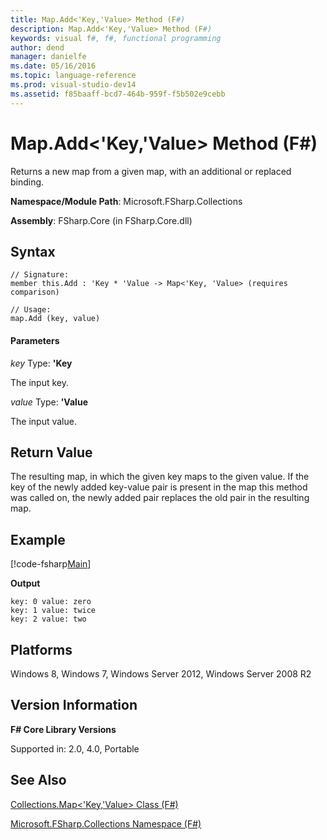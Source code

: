 ```yaml
---
title: Map.Add<'Key,'Value> Method (F#)
description: Map.Add<'Key,'Value> Method (F#)
keywords: visual f#, f#, functional programming
author: dend
manager: danielfe
ms.date: 05/16/2016
ms.topic: language-reference
ms.prod: visual-studio-dev14
ms.assetid: f85baaff-bcd7-464b-959f-f5b502e9cebb 
---
```


# Map.Add<'Key,'Value> Method (F#)

Returns a new map from a given map, with an additional or replaced binding.

**Namespace/Module Path**: Microsoft.FSharp.Collections

**Assembly**: FSharp.Core (in FSharp.Core.dll)


## Syntax

```
// Signature:
member this.Add : 'Key * 'Value -> Map<'Key, 'Value> (requires comparison)

// Usage:
map.Add (key, value)
```

#### Parameters
*key*
Type: **'Key**

The input key.


*value*
Type: **'Value**

The input value.


## Return Value

The resulting map, in which the given key maps to the given value. If the key of the newly added key-value pair is present in the map this method was called on, the newly added pair replaces the old pair in the resulting map.


## Example

[!code-fsharp[Main](snippets/fsmaps/snippet2.fs)]

**Output**

```
key: 0 value: zero
key: 1 value: twice
key: 2 value: two
```


## Platforms
Windows 8, Windows 7, Windows Server 2012, Windows Server 2008 R2


## Version Information
**F# Core Library Versions**

Supported in: 2.0, 4.0, Portable


## See Also
[Collections.Map&#60;'Key,'Value&#62; Class &#40;F&#35;&#41;](Collections.Map%5B%27Key%2C%27Value%5D-Class-%5BFSharp%5D.md)

[Microsoft.FSharp.Collections Namespace &#40;F&#35;&#41;](Microsoft.FSharp.Collections-Namespace-%5BFSharp%5D.md)
